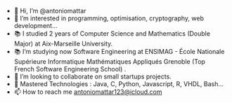 - 👋 Hi, I’m @antoniomattar
- 👀 I’m interested in programming, optimisation, cryptography, web development...
- 📚 I studied 2 years of Computer Science and Mathematics (Double Major) at Aix-Marseille University.
- 📚 I’m studying now Software Engineering at ENSIMAG - École Nationale Supérieure Informatique Mathématiques Appliqués Grenoble (Top French Software Engineering School) .
- 💪 I’m looking to collaborate on small startups projects.
- 🎒 Mastered Technologies : Java, C, Python, Javascript, R, VHDL, Bash...
- 📫 How to reach me antoniomattar123@icloud.com

<!---
antoniomattar/antoniomattar is a ✨ special ✨ repository because its `README.md` (this file) appears on your GitHub profile.
You can click the Preview link to take a look at your changes.
--->
